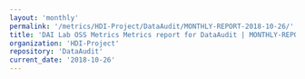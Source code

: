 ```yaml
---
layout: 'monthly'
permalink: '/metrics/HDI-Project/DataAudit/MONTHLY-REPORT-2018-10-26/'
title: 'DAI Lab OSS Metrics Metrics report for DataAudit | MONTHLY-REPORT-2018-10-26'
organization: 'HDI-Project'
repository: 'DataAudit'
current_date: '2018-10-26'
---
```

